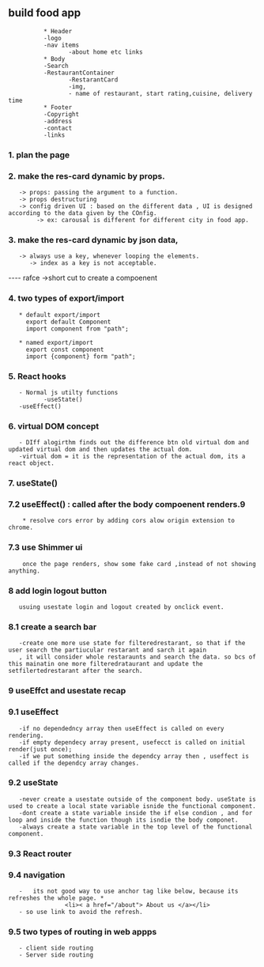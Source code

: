 ## build food app
       
              * Header
              -logo
              -nav items
                     -about home etc links
              * Body
              -Search
              -RestaurantContainer
                     -RestarantCard
                     -img,
                     - name of restaurant, start rating,cuisine, delivery time
              * Footer
              -Copyright
              -address
              -contact
              -links

### 1. plan the page 
### 2. make the res-card dynamic by props.
       -> props: passing the argument to a function.
       -> props destructuring
       -> config driven UI : based on the different data , UI is designed according to the data given by the COnfig.
            -> ex: carousal is different for different city in food app.
### 3. make the res-card dynamic by json data,  
       -> always use a key, whenever looping the elements. 
          -> index as a key is not acceptable.
---- rafce ->short cut to create a compoenent
### 4. two types of export/import
       * default export/import
         export default Component
         import component from "path";
       
       * named export/import 
         export const component
         import {component} form "path";

### 5. React hooks
       - Normal js utilty functions
              -useState()
       -useEffect()

### 6. virtual DOM concept
       - DIff alogirthm finds out the difference btn old virtual dom and updated virtual dom and then updates the actual dom.
       -virtual dom = it is the representation of the actual dom, its a react object.

### 7. useState()

### 7.2 useEffect() : called after the body compoenent renders.9
        * resolve cors error by adding cors alow origin extension to chrome.

### 7.3 use Shimmer ui
        once the page renders, show some fake card ,instead of not showing anything.

### 8 add login logout button 
       usuing usestate login and logout created by onclick event.
### 8.1 create a search bar
       -create one more use state for filteredrestarant, so that if the user search the partiucular restarant and sarch it again
       , it will consider whole restaraunts and search the data. so bcs of this mainatin one more filteredrataurant and update the setfilertedrestarant after the search.

### 9  useEffct and usestate recap
### 9.1 useEffect 
       -if no dependedncy array then useEffect is called on every rendering.
       -if empty dependecy array present, usefecct is called on initial render(just once);
       -if we put something inside the dependcy array then , useffect is called if the dependcy array changes.
### 9.2 useState 
       -never create a usestate outside of the component body. useState is used to create a local state variable isnide the functional component.
       -dont create a state variable inside the if else condion , and for loop and inside the function though its isndie the body componet.
       -always create a state variable in the top level of the functional component.

### 9.3  React router

### 9.4 navigation
       -   its not good way to use anchor tag like below, because its refreshes the whole page. *
                    <li>< a href="/about"> About us </a></li> 
       - so use link to avoid the refresh.
### 9.5 two types of routing in web appps
       - client side routing
       - Server side routing


